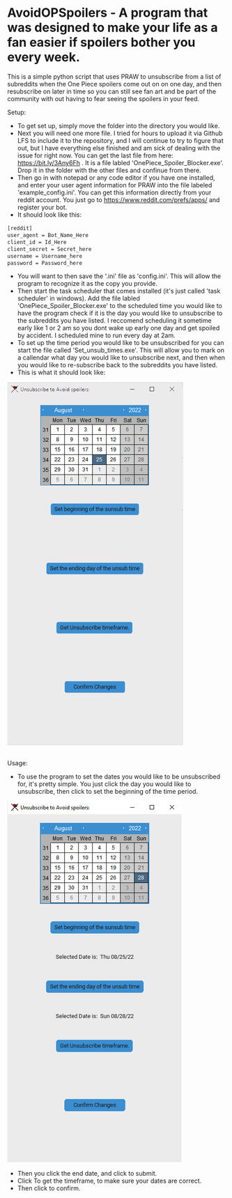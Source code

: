 # AvoidOPSpoilers - A program that was designed to make your life as a fan easier if spoilers bother you every week.
This is a simple python script that uses PRAW to unsubscribe from a list of subreddits when the One Piece spoilers come out on on one day, and then resubscribe on later in time so you can still see fan art and be part of the community with out having to fear seeing the spoilers in your feed.


Setup:
- To get set up, simply move the folder into the directory you would like.
- Next you will need one more file. I tried for hours to upload it via Github LFS to include it to the repository, and I will continue to try to figure that out, but I have everything else finished and am sick of dealing with the issue for right now. You can get the last file from here: https://bit.ly/3Any6Fh . It is a file labled 'OnePiece_Spoiler_Blocker.exe'. Drop it in the folder with the other files and confinue from there.
- Then go in with notepad or any code editor if you have one installed, and enter your user agent information for PRAW into the file labeled 'example_config.ini'. You can get this information directly from your reddit account. You just go to https://www.reddit.com/prefs/apps/ and register your bot.
- It should look like this:
```
[reddit]                                                                                                                                                                                                                                                        
user_agent = Bot_Name_Here
client_id = Id_Here
client_secret = Secret_here
username = Username_here
password = Password_here
```
- You will want to then save the '.ini' file as 'config.ini'. This will allow the program to recognize it as the copy you provide.
- Then start the task scheduler that comes installed (it's just called 'task scheduler' in windows). Add the file labled 'OnePiece_Spoiler_Blocker.exe' to the scheduled time you would like to have the program check if it is the day you would like to unsubscribe to the subreddits you have listed. I reccomend scheduling it sometime early like 1 or 2 am so you dont wake up early one day and get spoiled by accident. I scheduled mine to run every day at 2am.
- To set up the time period you would like to be unsubscribed for you can start the file called 'Set_unsub_times.exe'. This will allow you to mark on a callendar what day you would like to unsubscribe next, and then when you would like to re-subscribe back to the subreddits you have listed.
- This is what it should look like:


![example1](/images/Example_Photo.png)
##
Usage:
- To use the program to set the dates you would like to be unsubscribed for, it's pretty simple. You just click the day you would like to unsubscribe, then click to set the beginning of the time period.

![example2](/images/example_photo2.png)
- Then you click the end date, and click to submit.
- Click To get the timeframe, to make sure your dates are correct.
- Then click to confirm.
